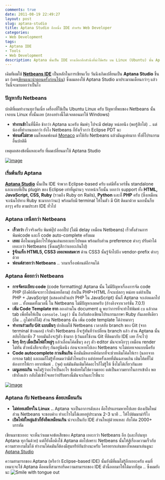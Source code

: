 ```yaml
---
comments: true
date: 2011-08-19 22:49:27
layout: post
slug: aptana-studio
title: Aptana Studio อีกหนึ่ง IDE สำหรับ Web Developer
categories:
- Web Development
tags:
- Aptana IDE
- Tools
- Web Development
description: Aptana นั้นเป็น IDE ทางเลือกอีกตัวนึงที่น่าใช้ครับ บน Linux (Ubuntu) นั้น Aptana ทำงานได้ไวกว่า Netbeans พอสมควรเลยล่ะ
---
```


เดิมทีผมใช้ **[Netbeans IDE](http://armno.in.th/content/netbeans-ide/)** เป็นหลักในการเขียนเว็บ วันนึงเกิดเปลี่ยนเป็น **Aptana Studio** ขึ้นมา (เคย[เขียนแนะนำตอนครั้งก่อนโน้น](http://armno.in.th/2011/07/19/my-web-development-tools/)) ซึ่งผมลองใช้ Aptana Studio มาประมาณเดือนกว่าๆ แล้ว วันนี้จะมาบอกว่าเป็นไง

### ปัญหากับ Netbeans

ปกติที่ผมทำงานทุกวันเนี่ย เครื่องที่ใช้เป็น Ubuntu Linux ครับ ปัญหาที่พบของ Netbeans นั้นเจอบน Linux ทั้งนั้นเลย (สองอย่างนี้ไม่เจอตอนมาใช้ Windows)

* **ทำงานช้า**ในที่นี้คือ ช้ากว่า Aptana นะครับ พิมพ์ๆ ไปจะมี delay หน่อยนึง (พอรู้สึกได้) .. แต่น้องที่ทำงานบอกว่า ยังไง Netbeans ก็ยังเร็วกว่า Eclipse PDT นะ
* **ฟอนต์ไม่สวย** ผมโหลดฟอนต์ [Monaco](http://www.google.co.th/#hl=th&source=hp&q=monaco+font&oq=monaco+font&aq=f&aqi=g1&aql=&gs_sm=e&gs_upl=12744l15015l0l15260l13l9l1l0l0l0l550l1186l2-1.0.1.1l3l0&fp=381eed87222f3b77&biw=1920&bih=979) มาใช้กับ Netbeans แล้วมันดูเห่ยมาก ทั้งที่โปรแกรมอื่นปกติดี

เหตุผลสองข้อนี่แหละครับ ที่ผมเปลี่ยนมาใช้ Aptana Studio

[![image](http://files.armno.in.th/uploads/2011/08/image_thumb.png)](http://files.armno.in.th/uploads/2011/08/image.png)

### เริ่มต้นกับ Aptana

**[Aptana Studio](http://www.aptana.com)** นั้นเป็น IDE จำพวก Eclipse-based ครับ แต่มีทั้งเวอร์ชั่น standalone และแบบที่เป็น plugin ของ Eclipse เท่าที่ดูผ่านๆ จากหน้าเว็บนั้น บอกว่า support ทั้ง **HTML, JavaScript, CSS, Ruby** (รวมถึง Ruby on Rails), **Python** และก็ **PHP** ครับ (ซึ่งเหมือนจะเน้นไปทาง Ruby ซะมากกว่านะ) พร้อมกับมี terminal ให้ในตัว มี Git ติดมาด้วย นอกนั้นก็บลาๆๆ ครับ ตามประสา IDE ทั่วไป

### Aptana เหนือกว่า Netbeans

* **เร็วกว่า** เร็วจริงครับ พิมพ์ปุ๊ป ออกปั๊ป (ไม่มี delay เหมือน Netbeans) เร็วทั้งส่วนการพิมพ์code และก็ code auto-complete ครับผม
* **เยอะ** คือในเมนูมีอะไรให้คุณเล่นเยอะแยะไปหมด พร้อมกับส่วน preference ต่างๆ ปรับค่าได้เยอะกว่า Netbeans (ซึ่งผมรู้สึกว่าเยอะเกินไป)
* **รู้จักแท็ก HTML5, CSS3 เยอะพอสมควร** ด้าน CSS3 นั้นรู้จักไปถึง vendor-prefix ต่างๆด้วย
* **ฟอนต์สวยกว่า Netbeans** .. วกมาเรื่องฟอนต์อีกจนได้

### Aptana ด้อยกว่า Netbeans

* **การจัดระเบียบ code** (code formatting) Aptana นั้น ไม่มีปัญหาเรื่องการจัด code PHP (ถึงคีย์ลัดจะยาวไปหน่อยก็ตาม) ถ้าเป็น PHP+HTML ก็จะแปลกๆ หน่อย แต่ถ้าเป็น PHP + JavaScript (แสดงค่าตัวแปร PHP ใน JavaScript) นั้นก็ Aptana จะเอ๋อแดกไปเลย .. ทั้งหมดทั้งมวลนี้ ใน Netbeans ไม่มีปัญหาเลยครับ (อ้างอิงจากเวอร์ชั่น 7.0.1)
* **เพิ่ม Code Template ยาก** ลองอ่านใน document ดู พบว่าการที่จะทำให้พิมพ์ `co` แล้วกด tab เพื่อยืดให้เป็น `console.log()` นั้น ถึงกับต้องเขียนโปรแกรมภาษา Ruby กันเลยทีเดียว (อืม .. กูไม่ทำก็ได้) ส่วน Netbeans นั้น เพิ่ม code template ได้ง่ายมากๆ
* **ทำงานร่วมกับ Git แบบมึนๆ** ปกติผมใช้ Netbeans เวลาสลับ branch ของ Git (จาก terminal ข้างนอก) เจ้าตัว Netbeans ก็จะรู้ทันทีว่าเปลี่ยน branch แล้ว ส่วน Aptana นั้น สลับไปมาซัก 7 รอบมันถึงจะรู้ตัว ช้ามาก (เว้นแต่ใช้งาน Git ที่ติดมากับ IDE เลย ก็จะไว)
* **งึกๆ งักๆ เมื่อเปิดไฟล์ใหญ่ๆ** แล้วเลื่อนโค้ดขึ้นๆ ลงๆ ตัว editor มันจะหงึกๆๆ เหมือน render ไม่ทัน ตัวหนังสือจะทับๆ กันอยู่นิดนึง ก่อนจะหายไปเอง Netbeans จะไม่ค่อยเจอแบบนี้ครับ
* **Code autocomplete กวนตีนเกิน** คือมันมีหลายคีย์มากที่จะช่วยเติมโค้ดให้เรา (นอกจากการกด tab) และผมก็ไม่รู้ทั้งหมดว่ามีตัวไหนบ้าง แต่บ่อยครั้งเลยที่มันฉลาดเกิน เติมโค้ดที่ไม่ต้องการให้เรา อยากพิมพ์ `.` (จุด) แต่มันดันเติมโค้ดอะไรก็ไม่รู้ให้ ซึ่งไม่ได้เกี่ยวกันเลย
* **เมนูเยอะเกิน** จนไม่รู้ว่าอะไรเป็นอะไร ข้อด้อยไม่ใช่ความเยอะ แต่เป็นความยากในการเข้าถึง พอเข้าถึงแล้ว กลับไม่เข้าใจเลยว่าปรับตรงนี้มันจะเกินอะไรขึ้นวะ

[![image](http://files.armno.in.th/uploads/2011/08/image_thumb1.png)](http://files.armno.in.th/uploads/2011/08/image1.png)

### Aptana กับ Netbeans ด้อยเหมือนกัน

* **ไม่ค่อยเสถียรใน Linux ..** Aptana จะเป็นอาการดับเอง คือโปรแกรมหายไปเลย ต้องเปิดใหม่ ส่วน Netbeans จะชอบค้าง ทำอะไรไม่ได้เลยอยู่ประมาณ 2-3 นาที .. ให้ไปต้มมาม่ารึไง
* **เปิดไฟล์ใหญ่แล้วก็ยังอืดเหมือนเกิน** น่าจะเป็นกับ IDE ส่วนใหญ่ด้วยแหละ กับโค้ด 2000+ บรรทัด

เขียนมาซะเยอะ จะเห็นว่าผมเจอข้อเสียของ Aptana เยอะกว่า Netbeans อีก (และก็บ่นทุก Aptana ทุกวันด้วย) แต่ก็ยังดื้อดึงใช้ Aptana ต่อไปเพราะ Netbeans นั้นให้สู้เรื่องความเร็วกับความสวยงามไม่ได้ ทำงานโค้ดมันก็ต้องมีสุนทรีย์กันบ้างนะครับ ใครอยากเล่นของโหลดมาเล่นดูนะ [Aptana Studio](http://www.aptana.com)

ความสามารถของ Aptana (หรือว่า Eclipse-based IDE) นั้นยังมีที่ผมไม่รู้อีกเยอะครับ คนที่เหมาะจะใช้ Aptana คือคนที่สามารถรีดความสามารถของ IDE ตัวนี้ออกมาให้ได้มากที่สุด .. ซึ่งผมยังนะ ![Smile with tongue out](http://files.armno.in.th/uploads/2011/08/wlEmoticon-smilewithtongueout.png)
